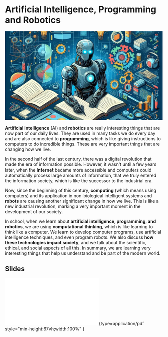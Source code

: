 
# Artificial Intelligence, Programming and Robotics

<img class="header" src="../../images/aipr3_illustration.jpg"/>

**Artificial intelligence** (AI) and **robotics** are really interesting things that are now part of our daily lives. They are used in many tasks we do every day and are also connected to **programming**, which is like giving instructions to computers to do incredible things. These are very important things that are changing how we live.

In the second half of the last century, there was a digital revolution that made the era of information possible. However, it wasn't until a few years later, when the **Internet** became more accessible and computers could automatically process large amounts of information, that we truly entered the information society, which is like the successor to the industrial era.

Now, since the beginning of this century, **computing** (which means using computers) and its application in non-biological intelligent systems and **robots** are causing another significant change in how we live. This is like a new industrial revolution, marking a very important moment in the development of our society.

In school, when we learn about **artificial intelligence, programming, and robotics**, we are using **computational thinking**, which is like learning to think like a computer. We learn to develop computer programs, use artificial intelligence techniques, and even program robots. We also discuss **how these technologies impact society**, and we talk about the scientific, ethical, and social aspects of all this. In summary, we are learning very interesting things that help us understand and be part of the modern world.

## Slides

![Presentation](slides/s00_presentation.pdf){type=application/pdf style="min-height:67vh;width:100%" }
